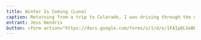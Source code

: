 ```yaml
---
title: Winter Is Coming (Luna)
caption: Returning from a trip to Colorado, I was driving through the middle of the vast Osage reservation at about 2am when two eyes reflected in the distance. I didn't think much of them as I rapidly approached. Probably a racoon or opossum, I thought. But as I got closer the eyes seemed to move to the middle of my path and toward me, as if to meet me. I slowed the vehicle to a crawl and the reflecting eyes rapidly closed the distance between us. It was a tiny, white dog. A puppy! Stopping the vehicle, I turned to my sleeping brother, giving him a whack on the chest and said, "open the door." Daisied and confused, he opened the passenger side door and in jumped the most innocent little puppy. No telling how long she had been roaming this isolated section of the rez. I couldn't help but wonder how she came to be so far out in the rez. A few more hours and she would have been coyote dinner, no doubt. She had a bloody paw and seemed exhausted. She crawled up in my brother's lap and went to sleep. Figuring I'd take her to a shelter in the morning, I took her home. It only took me a few hours the next morning to realize that she was stone deaf. Somebody probably dumped her out on the rez, not wanting to deal with a deaf puppy. Well, needless to say, she stole my heart. Finding her in the middle of the night, I could think of no better name than Luna, my little rez dog.
entrant: Jess Hendrix 
button: <form action="https://docs.google.com/forms/u/1/d/e/1FAIpQLSeBblQMqbBMeuApn2iPdutPu_wvMXp7h9YlIcRDEgHzWuKEQw/formResponse" method="post"><div class="form-element"></div><span>Votes</span><input type="text" name="entry.827718926" required placeholder="$"></br><button type="submit" name="button">Cast Votes</button></form>
---
```

